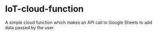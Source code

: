 # IoT-cloud-function
A simple cloud function which makes an API call to Google Sheets to add data passed by the user.
